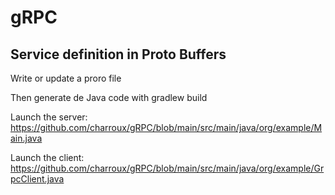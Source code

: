 # gRPC

## Service definition in Proto Buffers


Write or update a proro file

Then generate de Java code with gradlew build

Launch the server: https://github.com/charroux/gRPC/blob/main/src/main/java/org/example/Main.java

Launch the client: https://github.com/charroux/gRPC/blob/main/src/main/java/org/example/GrpcClient.java



